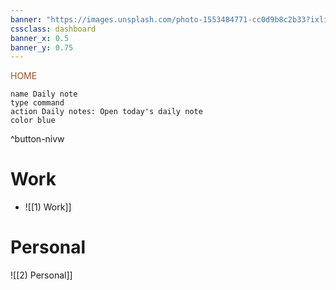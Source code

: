 ```yaml
---
banner: "https://images.unsplash.com/photo-1553484771-cc0d9b8c2b33?ixlib=rb-1.2.1&ixid=MnwxMjA3fDB8MHxwaG90by1wYWdlfHx8fGVufDB8fHx8&auto=format&fit=crop&w=1901&q=80"
cssclass: dashboard
banner_x: 0.5
banner_y: 0.75
---
```

<div class="title" style="color:Sienna">HOME</div>

```button
name Daily note
type command
action Daily notes: Open today's daily note
color blue
```
^button-nivw
# Work
- ![[1) Work]]

# Personal
![[2) Personal]]